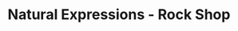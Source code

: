 ---
title: "Natural Expressions - Rock Shop"
url: /gilbert/natural-expressions-rock-shop/
shop: Kunst
---